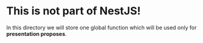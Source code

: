# This is not part of NestJS!

In this directory we will store one global function which will be used only for **presentation proposes**.
